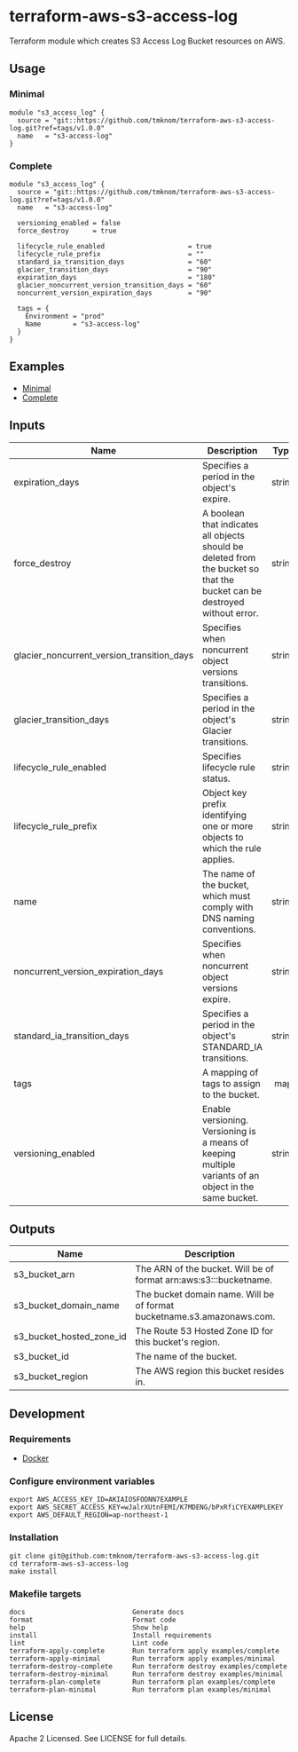 # terraform-aws-s3-access-log

Terraform module which creates S3 Access Log Bucket resources on AWS.

## Usage

### Minimal

```hcl
module "s3_access_log" {
  source = "git::https://github.com/tmknom/terraform-aws-s3-access-log.git?ref=tags/v1.0.0"
  name   = "s3-access-log"
}
```

### Complete

```hcl
module "s3_access_log" {
  source = "git::https://github.com/tmknom/terraform-aws-s3-access-log.git?ref=tags/v1.0.0"
  name   = "s3-access-log"

  versioning_enabled = false
  force_destroy      = true

  lifecycle_rule_enabled                     = true
  lifecycle_rule_prefix                      = ""
  standard_ia_transition_days                = "60"
  glacier_transition_days                    = "90"
  expiration_days                            = "180"
  glacier_noncurrent_version_transition_days = "60"
  noncurrent_version_expiration_days         = "90"

  tags = {
    Environment = "prod"
    Name        = "s3-access-log"
  }
}
```

## Examples

- [Minimal](https://github.com/tmknom/terraform-aws-s3-access-log/tree/master/examples/minimal)
- [Complete](https://github.com/tmknom/terraform-aws-s3-access-log/tree/master/examples/complete)

## Inputs

| Name                                       | Description                                                                                                               |  Type  | Default | Required |
| ------------------------------------------ | ------------------------------------------------------------------------------------------------------------------------- | :----: | :-----: | :------: |
| expiration_days                            | Specifies a period in the object's expire.                                                                                | string |  `90`   |    no    |
| force_destroy                              | A boolean that indicates all objects should be deleted from the bucket so that the bucket can be destroyed without error. | string | `false` |    no    |
| glacier_noncurrent_version_transition_days | Specifies when noncurrent object versions transitions.                                                                    | string |  `30`   |    no    |
| glacier_transition_days                    | Specifies a period in the object's Glacier transitions.                                                                   | string |  `60`   |    no    |
| lifecycle_rule_enabled                     | Specifies lifecycle rule status.                                                                                          | string | `true`  |    no    |
| lifecycle_rule_prefix                      | Object key prefix identifying one or more objects to which the rule applies.                                              | string | `` | no |
| name                                       | The name of the bucket, which must comply with DNS naming conventions.                                                    | string |    -    |   yes    |
| noncurrent_version_expiration_days         | Specifies when noncurrent object versions expire.                                                                         | string |  `60`   |    no    |
| standard_ia_transition_days                | Specifies a period in the object's STANDARD_IA transitions.                                                               | string |  `30`   |    no    |
| tags                                       | A mapping of tags to assign to the bucket.                                                                                |  map   | `<map>` |    no    |
| versioning_enabled                         | Enable versioning. Versioning is a means of keeping multiple variants of an object in the same bucket.                    | string | `true`  |    no    |

## Outputs

| Name                     | Description                                                            |
| ------------------------ | ---------------------------------------------------------------------- |
| s3_bucket_arn            | The ARN of the bucket. Will be of format arn:aws:s3:::bucketname.      |
| s3_bucket_domain_name    | The bucket domain name. Will be of format bucketname.s3.amazonaws.com. |
| s3_bucket_hosted_zone_id | The Route 53 Hosted Zone ID for this bucket's region.                  |
| s3_bucket_id             | The name of the bucket.                                                |
| s3_bucket_region         | The AWS region this bucket resides in.                                 |

## Development

### Requirements

- [Docker](https://www.docker.com/)

### Configure environment variables

```shell
export AWS_ACCESS_KEY_ID=AKIAIOSFODNN7EXAMPLE
export AWS_SECRET_ACCESS_KEY=wJalrXUtnFEMI/K7MDENG/bPxRfiCYEXAMPLEKEY
export AWS_DEFAULT_REGION=ap-northeast-1
```

### Installation

```shell
git clone git@github.com:tmknom/terraform-aws-s3-access-log.git
cd terraform-aws-s3-access-log
make install
```

### Makefile targets

```text
docs                           Generate docs
format                         Format code
help                           Show help
install                        Install requirements
lint                           Lint code
terraform-apply-complete       Run terraform apply examples/complete
terraform-apply-minimal        Run terraform apply examples/minimal
terraform-destroy-complete     Run terraform destroy examples/complete
terraform-destroy-minimal      Run terraform destroy examples/minimal
terraform-plan-complete        Run terraform plan examples/complete
terraform-plan-minimal         Run terraform plan examples/minimal
```

## License

Apache 2 Licensed. See LICENSE for full details.

